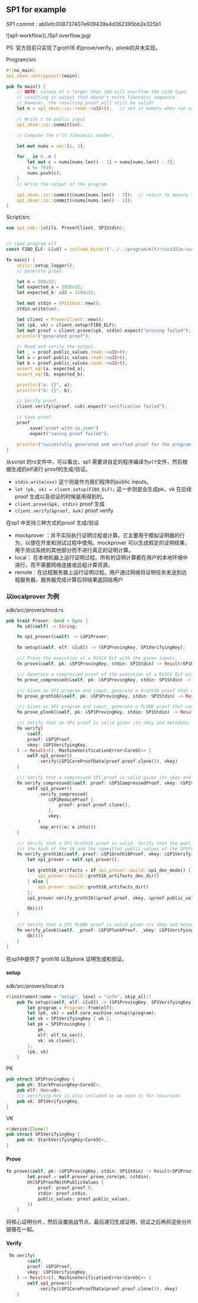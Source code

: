 ## SP1 for example 

SP1 commit : ab0efc008737407e609439a4d362395bb2e325b1

![sp1-workflow](./Sp1 overflow.jpg)

PS: 官方目前只实现了groth16 的prove/verify，plonk的并未实现。

Program/src

```rust
#![no_main]
sp1_zkvm::entrypoint!(main);

pub fn main() {
    // NOTE: values of n larger than 186 will overflow the u128 type,
    // resulting in output that doesn't match fibonacci sequence.
    // However, the resulting proof will still be valid!
    let n = sp1_zkvm::io::read::<u32>();   // set in memory when run scripts

    // Write n to public input
    sp1_zkvm::io::commit(&n);

    // Compute the n'th fibonacci number,

    let mut nums = vec![1, 1];

    for _ in 0..n {
        let mut c = nums[nums.len() - 1] + nums[nums.len() - 2];
        c %= 7919;
        nums.push(c);
    }
    // Write the output of the program.

    sp1_zkvm::io::commit(&nums[nums.len() - 2]);  // return to memory that verifier can readß
    sp1_zkvm::io::commit(&nums[nums.len() - 1]);
}

```

Script/src

```rust
use sp1_sdk::{utils, ProverClient, SP1Stdin};


// read program elf 
const FIBO_ELF: &[u8] = include_bytes!("../../program/elf/riscv32im-succinct-zkvm-elf");

fn main() {
    utils::setup_logger();
    // Generate proof.

    let n = 500u32;
    let expected_a = 1926u32;
    let expected_b: u32 = 3194u32;

    let mut stdin = SP1Stdin::new();
    stdin.write(&n);

    let client = ProverClient::new();
    let (pk, vk) = client.setup(FIBO_ELF);
    let mut proof = client.prove(&pk, stdin).expect("proving failed");
    println!("generated proof");

    // Read and verify the output.
    let _ = proof.public_values.read::<u32>();
    let a = proof.public_values.read::<u32>();
    let b = proof.public_values.read::<u32>();
    assert_eq!(a, expected_a);
    assert_eq!(b, expected_b);

    println!("a: {}", a);
    println!("b: {}", b);

    // Verify proof.
    client.verify(&proof, &vk).expect("verification failed");

    // Save proof.
    proof
        .save("proof-with-io.json")
        .expect("saving proof failed");

    println!("succesfully generated and verified proof for the program!")
}

```

从script 的rs文件中，可以看出，sp1 需要讲自定的程序编译为`elf`文件，然后根据生成的elf进行 proof的生成/验证。

* `stdin.write(xxx)` 这个则是作为我们程序的public inputs。
* `let (pk, vk) = client.setup(FIBO_ELF);`  这一步则是会生成pk，vk 在后续proof 生成以及验证的时候是用得到的。
* `client.prove(&pk, stdin)`  proof 生成
* `client.verify(&proof, &vk)` proof verify

在sp1 中支持三种方式的proof 生成/验证

* mockprover ：并不实际执行证明过程或计算。它主要用于模拟证明器的行为，以便在开发和测试过程中使用。mockprover 可以生成假定的证明结果，用于测试系统的其他部分而不进行真正的证明计算。
* local： 在本地机器上运行证明过程。所有的证明计算都在用户的本地环境中进行，而不需要网络连接或远程计算资源。
* remote：在远程服务器上运行证明过程。用户通过网络将证明任务发送到远程服务器，服务器完成计算后将结果返回给用户

### 以localprover 为例

sdk/src/provers/mod.rs

```rust
pub trait Prover: Send + Sync {
    fn id(&self) -> String;

    fn sp1_prover(&self) -> &SP1Prover;

    fn setup(&self, elf: &[u8]) -> (SP1ProvingKey, SP1VerifyingKey);

    /// Prove the execution of a RISCV ELF with the given inputs.
    fn prove(&self, pk: &SP1ProvingKey, stdin: SP1Stdin) -> Result<SP1Proof>;

    /// Generate a compressed proof of the execution of a RISCV ELF with the given inputs.
    fn prove_compressed(&self, pk: &SP1ProvingKey, stdin: SP1Stdin) -> Result<SP1CompressedProof>;

    /// Given an SP1 program and input, generate a Groth16 proof that can be verified on-chain.
    fn prove_groth16(&self, pk: &SP1ProvingKey, stdin: SP1Stdin) -> Result<SP1Groth16Proof>;

    /// Given an SP1 program and input, generate a PLONK proof that can be verified on-chain.
    fn prove_plonk(&self, pk: &SP1ProvingKey, stdin: SP1Stdin) -> Result<SP1PlonkProof>;

    /// Verify that an SP1 proof is valid given its vkey and metadata.
    fn verify(
        &self,
        proof: &SP1Proof,
        vkey: &SP1VerifyingKey,
    ) -> Result<(), MachineVerificationError<CoreSC>> {
        self.sp1_prover()
            .verify(&SP1CoreProofData(proof.proof.clone()), vkey)
    }

    /// Verify that a compressed SP1 proof is valid given its vkey and metadata.
    fn verify_compressed(&self, proof: &SP1CompressedProof, vkey: &SP1VerifyingKey) -> Result<()> {
        self.sp1_prover()
            .verify_compressed(
                &SP1ReduceProof {
                    proof: proof.proof.clone(),
                },
                vkey,
            )
            .map_err(|e| e.into())
    }

    /// Verify that a SP1 Groth16 proof is valid. Verify that the public inputs of the Groth16Proof match
    /// the hash of the VK and the committed public values of the SP1ProofWithPublicValues.
    fn verify_groth16(&self, proof: &SP1Groth16Proof, vkey: &SP1VerifyingKey) -> Result<()> {
        let sp1_prover = self.sp1_prover();

        let groth16_aritfacts = if sp1_prover::build::sp1_dev_mode() {
            sp1_prover::build::groth16_artifacts_dev_dir()
        } else {
            sp1_prover::build::groth16_artifacts_dir()
        };
        sp1_prover.verify_groth16(&proof.proof, vkey, &proof.public_values, &groth16_aritfacts)?;

        Ok(())
    }

    /// Verify that a SP1 PLONK proof is valid given its vkey and metadata.
    fn verify_plonk(&self, _proof: &SP1PlonkProof, _vkey: &SP1VerifyingKey) -> Result<()> {
        Ok(())
    }
}
```

在sp1中提供了 groth16 以及plonk 证明生成和验证。

#### setup

sdk/src/provers/local.rs

```rust
#[instrument(name = "setup", level = "info", skip_all)]
    pub fn setup(&self, elf: &[u8]) -> (SP1ProvingKey, SP1VerifyingKey) {
        let program = Program::from(elf);
        let (pk, vk) = self.core_machine.setup(&program);
        let vk = SP1VerifyingKey { vk };
        let pk = SP1ProvingKey {
            pk,
            elf: elf.to_vec(),
            vk: vk.clone(),
        };
        (pk, vk)
    }
```

PK

```rust
pub struct SP1ProvingKey {
    pub pk: StarkProvingKey<CoreSC>,
    pub elf: Vec<u8>,
    /// Verifying key is also included as we need it for recursion
    pub vk: SP1VerifyingKey,
}
```

VK

```rust
#[derive(Clone)]
pub struct SP1VerifyingKey {
    pub vk: StarkVerifyingKey<CoreSC>,
}
```



#### Prove

```rust
fn prove(&self, pk: &SP1ProvingKey, stdin: SP1Stdin) -> Result<SP1Proof> {
        let proof = self.prover.prove_core(pk, &stdin);
        Ok(SP1ProofWithPublicValues {
            proof: proof.proof.0,
            stdin: proof.stdin,
            public_values: proof.public_values,
        })
    }
```

将核心证明分片，然后设置挑战节点，最后递归生成证明，验证之后再将这些分片链接在一起。



#### Verify

```rust
 fn verify(
        &self,
        proof: &SP1Proof,
        vkey: &SP1VerifyingKey,
    ) -> Result<(), MachineVerificationError<CoreSC>> {
        self.sp1_prover()
            .verify(&SP1CoreProofData(proof.proof.clone()), vkey)
    }
```


